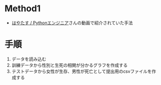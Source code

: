 # Method1

- [はやたす / Pythonエンジニア](https://www.youtube.com/watch?v=F3D75T_wW4w&list=PL4Y-mUWLK2t0Vy2sUIXK3ItMX0s7CvoB)さんの動画で紹介されていた手法

# 手順

1. データを読み込む
2. 訓練データから性別と生死の相関が分かるグラフを作成する
3. テストデータから女性が生存、男性が死亡として提出用のcsvファイルを作成する
